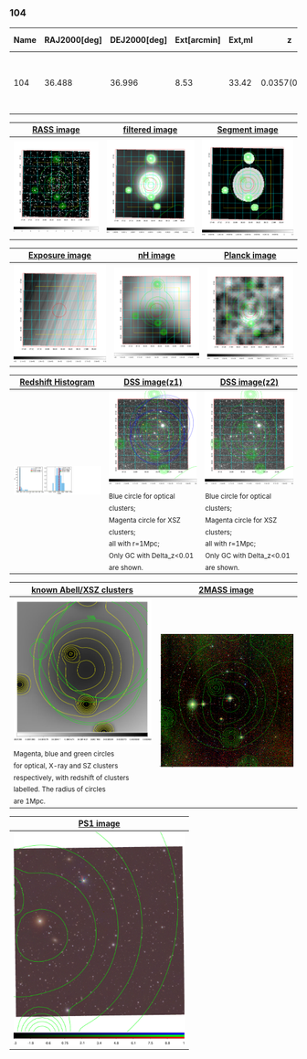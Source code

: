 <div STYLE="page-break-after: always;"></div>

### 104

|Name|RAJ2000[deg]|DEJ2000[deg] |Ext[arcmin]| Ext,ml | z | z_src| C|GC(XSZ,Delta_z<0.01)| GC(OPT,Delta_z<0.01)|GC| R_sig[arcmin] | R500[arcmin] | R500[Mpc]| CRsig[c/s] | CR500[c/s] |L500[1E44 erg/s]|F500[1E-12 erg/s/cm^2]| M500[1E14 Msun]|Tx[keV]|Cnt_sig|Beta|Rc[arcmin]|Comment|Alias|
|---|---|---|---|---|---|------|---|--------|---------|----------|---|---|---|---|---|---|---|---|---|---|---|---|---|---|
|104| 36.488| 36.996| 8.53| 33.42| 0.0357(0.005)| z1, z_opt| S| -| N, W| A, N, Tar, W| 11.238| 13.501| 0.575| 0.166(0.041)| 0.172(0.042)| 0.078(0.012)| 2.627(0.400)| 0.56(0.04)| 1.51(0.07)| 52.4| 0.869(-0.158+0.096)| 13.586(-2.112+1.402)| An SZ cluster with  no $z$ and offset = 0.44 Mpc| t403|

|[RASS image](../image/104/104_img.pdf)|[filtered image](../image/104/104_fil.pdf)|[Segment image](../image/104/104_seg.pdf)|
|-------------------|--------------------|-------------------|
| <img src="../image/104/104_img.png" width="300">  | <img src="../image/104/104_fil.png" width="300">   | <img src="../image/104/104_seg.png" width="300">  |

|[Exposure image](../image/104/104_mex.pdf)| [nH image](../image/104/104_nh.pdf)| [Planck image](../image/104/104_p.pdf)|
|-------------------|--------------------|-------------------|
|<img src="../image/104/104_mex.png" width="300">   | <img src="../image/104/104_nh.png" width="300">    | <img src="../image/104/104_p.png" width="300"> |

|[Redshift Histogram](../image/104/104_zg.pdf) | [DSS image(z1)](../image/104/104_dss_z1.pdf)      |  [DSS image(z2)](../image/104/104_dss_z2.pdf)    |
|-------------------|--------------------|-------------------|
|<img src="../image/104/104_zg.png" width="300"> |<img src="../image/104/104_dss_z1.png" width="300"> <sub><br>Blue circle for optical clusters; <br>Magenta circle for XSZ clusters; <br>all with r=1Mpc; <br>Only GC with Delta_z<0.01 are shown. </sub>| <img src="../image/104/104_dss_z2.png" width="300"><sub><br>Blue circle for optical clusters; <br>Magenta circle for XSZ clusters; <br>all with r=1Mpc; <br>Only GC with Delta_z<0.01 are shown. </sub> |

|[known Abell/XSZ clusters](../image/104/104_gc.pdf) | [2MASS image](../image/104/104_2mass.pdf)      |
|-------------------|-------------------|
|<img src=../image/104/104_gc.png width="300"> <br><sub>Magenta, blue and green circles <br>for optical, X-ray and SZ clusters <br>respectively, with redshift of clusters <br>labelled. The radius of circles <br>are 1Mpc.</sub>|<img src="../image/104/104_2mass.png" width="300">  |

|[PS1 image](../image/104/104_ps1.pdf)            |
|-------------------|
| <img src="../image/104/104_ps1.pdf" width="300">  |
